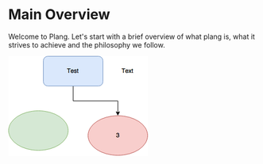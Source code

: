# Main Overview

Welcome to Plang. Let's start with a brief overview of what plang is, what it strives to achieve and the philosophy we follow.

![Image](https://github.com/P-lang/p-lang-compiler/blob/master/docs/images/flow.png)
